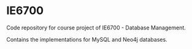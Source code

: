# IE6700

Code repository for course project of IE6700 - Database Management.

Contains the implementations for MySQL and Neo4j databases.
